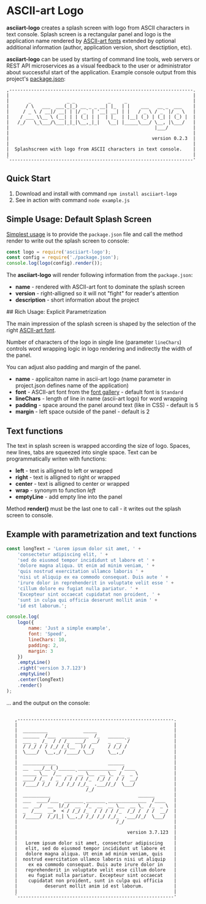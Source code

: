 # ASCII-art Logo

__asciiart-logo__ creates a splash screen with logo from ASCII characters in text console. Splash screen is a rectangular panel and logo is the application name rendered by [ASCII-art fonts](gallery.txt) extended by optional additional information (author, application version, short desctiption, etc).

__asciiart-logo__ can be used by starting of command line tools, web servers or REST API microservices as a visual feedback to the user or administrator about successful start of the application. Example console output from this project's [package.json](package.json):

``` Console
,-------------------------------------------------------------------.
|                                                                   |
|       _             _ _            _     _                        |
|      / \   ___  ___(_|_) __ _ _ __| |_  | |    ___   __ _  ___    |
|     / _ \ / __|/ __| | |/ _` | '__| __| | |   / _ \ / _` |/ _ \   |
|    / ___ \\__ \ (__| | | (_| | |  | |_  | |__| (_) | (_| | (_) |  |
|   /_/   \_\___/\___|_|_|\__,_|_|   \__| |_____\___/ \__, |\___/   |
|                                                     |___/         |
|                                                                   |
|                                                    version 0.2.3  |
|                                                                   |
|  Splashscreen with logo from ASCII characters in text console.    |
|                                                                   |
`-------------------------------------------------------------------'
```

## Quick Start

1. Download and install with command `npm install asciiart-logo`
1. See in action with command `node example.js`

## Simple Usage: Default Splash Screen

[Simplest usage](./example.js)  is to provide the `package.json` file and call the method render to write out the splash screen to console:

``` JavaScript
const logo = require('asciiart-logo');
const config = require('./package.json');
console.log(logo(config).render());
```

The __asciiart-logo__ will render following information from the `package.json`:

* __name__ - rendered with ASCII-art font to dominate the splash screen
* __version__ - right-alligned so it will not "fight" for reader's attention
* __description__ - short information about the project

## Rich Usage: Explicit Parametrization

The main impression of the splash screen is shaped by the selection of the right [ASCII-art font](gallery.txt).

Number of characters of the logo in single line (parameter `lineChars`) controls word wrapping logic in logo rendering and indirectly the width of the panel.

You can adjust also padding and margin of the panel.

* __name__ - applicaiton name in ascii-art logo (name parameter in project.json defines name of the application)
* __font__ - ASCII-art font from the [font gallery](gallery.txt) - default font is `Standard`
* __lineChars__ - length of line in name (ascii-art logo) for word wrapping
* __padding__ - space around the panel around text (like in CSS) - default is 5
* __margin__ - left space outside of the panel - default is 2

## Text functions

The text in splash screen is wrapped according the size of logo. Spaces, new lines, tabs are squeezed into single space. Text can be programmatically writen with functions:

* __left__ - text is alligned to left or wrapped
* __right__ - text is alligned to right or wrapped
* __center__ - text is alligned to center or wrapped
* __wrap__ - synonym to function _left_
* __emptyLine__ - add empty line into the panel

Method __render()__ must be the last one to call - it writes out the splash screen to console.

## Example with parametrization and text functions

``` JavaScript
const longText = 'Lorem ipsum dolor sit amet, ' +
    'consectetur adipiscing elit, ' +
    'sed do eiusmod tempor incididunt ut labore et ' +
    'dolore magna aliqua. Ut enim ad minim veniam, ' +
    'quis nostrud exercitation ullamco laboris ' +
    'nisi ut aliquip ex ea commodo consequat. Duis aute ' +
    'irure dolor in reprehenderit in voluptate velit esse ' +
    'cillum dolore eu fugiat nulla pariatur. ' +
    'Excepteur sint occaecat cupidatat non proident, ' +
    'sunt in culpa qui officia deserunt mollit anim ' +
    'id est laborum.';

console.log(
    logo({
        name: 'Just a simple example',
        font: 'Speed',
        lineChars: 10,
        padding: 2,
        margin: 3
    })
    .emptyLine()
    .right('version 3.7.123')
    .emptyLine()
    .center(longText)
    .render()
);
```

... and the output on the console:

``` console

   ,---------------------------------------------------------.
   |                                                         |
   |  _________             _____                            |
   |  ______  /___  __________  /_   ______ _                |
   |  ___ _  /_  / / /_  ___/  __/   _  __ `/                |
   |  / /_/ / / /_/ /_(__  )/ /_     / /_/ /                 |
   |  \____/  \__,_/ /____/ \__/     \__,_/                  |
   |                                                         |
   |  ____________                   ______                  |
   |  __  ___/__(_)______ ______________  /____              |
   |  _____ \__  /__  __ `__ \__  __ \_  /_  _ \             |
   |  ____/ /_  / _  / / / / /_  /_/ /  / /  __/             |
   |  /____/ /_/  /_/ /_/ /_/_  .___//_/  \___/              |
   |                         /_/                             |
   |  __________                                ______       |
   |  ___  ____/___  _______ _______ ______________  /____   |
   |  __  __/  __  |/_/  __ `/_  __ `__ \__  __ \_  /_  _ \  |
   |  _  /___  __>  < / /_/ /_  / / / / /_  /_/ /  / /  __/  |
   |  /_____/  /_/|_| \__,_/ /_/ /_/ /_/_  .___//_/  \___/   |
   |                                    /_/                  |
   |                                                         |
   |                                        version 3.7.123  |
   |                                                         |
   |   Lorem ipsum dolor sit amet, consectetur adipiscing    |
   |   elit, sed do eiusmod tempor incididunt ut labore et   |
   |   dolore magna aliqua. Ut enim ad minim veniam, quis    |
   |  nostrud exercitation ullamco laboris nisi ut aliquip   |
   |    ex ea commodo consequat. Duis aute irure dolor in    |
   |   reprehenderit in voluptate velit esse cillum dolore   |
   |    eu fugiat nulla pariatur. Excepteur sint occaecat    |
   |    cupidatat non proident, sunt in culpa qui officia    |
   |          deserunt mollit anim id est laborum.           |
   |                                                         |
   `---------------------------------------------------------'

```

